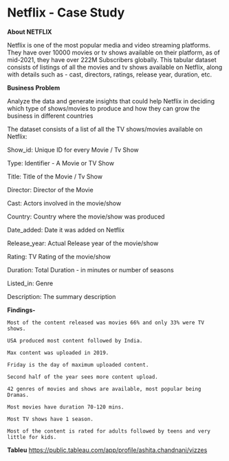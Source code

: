 # Netflix - Case Study
 
**About NETFLIX**

Netflix is one of the most popular media and video streaming platforms. They have over 10000 movies or tv shows available on their platform, as of mid-2021, they have over 222M Subscribers globally. This tabular dataset consists of listings of all the movies and tv shows available on Netflix, along with details such as - cast, directors, ratings, release year, duration, etc.

**Business Problem**

Analyze the data and generate insights that could help Netflix in deciding which type of shows/movies to produce and how they can grow the business in different countries

The dataset consists of a list of all the TV shows/movies available on Netflix:

Show_id: Unique ID for every Movie / Tv Show

Type: Identifier - A Movie or TV Show

Title: Title of the Movie / Tv Show

Director: Director of the Movie

Cast: Actors involved in the movie/show

Country: Country where the movie/show was produced

Date_added: Date it was added on Netflix

Release_year: Actual Release year of the movie/show

Rating: TV Rating of the movie/show

Duration: Total Duration - in minutes or number of seasons

Listed_in: Genre

Description: The summary description


**Findings-**

    Most of the content released was movies 66% and only 33% were TV shows.

    USA produced most content followed by India.

    Max content was uploaded in 2019.

    Friday is the day of maximum uploaded content.

    Second half of the year sees more content upload.

    42 genres of movies and shows are available, most popular being Dramas.

    Most movies have duration 70-120 mins.

    Most TV shows have 1 season.

    Most of the content is rated for adults followed by teens and very little for kids.


**Tableu**
https://public.tableau.com/app/profile/ashita.chandnani/vizzes
